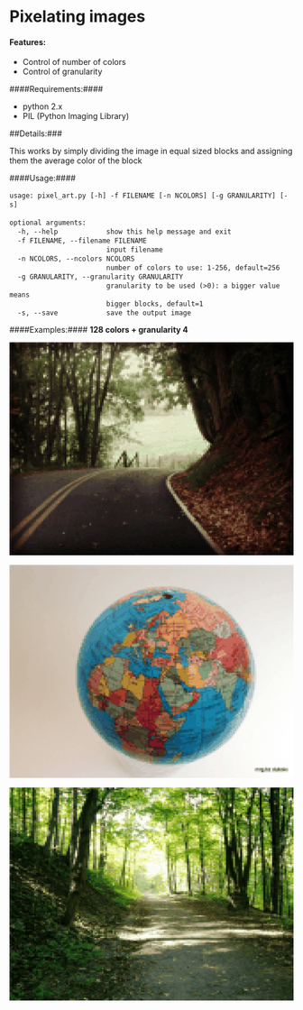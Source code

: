 Pixelating images
===================================

#### Features: ####
* Control of number of colors
* Control of granularity


####Requirements:####
* python 2.x
* PIL (Python Imaging Library)

##Details:###

This works by simply dividing the image in equal sized blocks and assigning them the average color of the block

####Usage:####

    usage: pixel_art.py [-h] -f FILENAME [-n NCOLORS] [-g GRANULARITY] [-s]

    optional arguments:
      -h, --help            show this help message and exit
      -f FILENAME, --filename FILENAME
                            input filename
      -n NCOLORS, --ncolors NCOLORS
                            number of colors to use: 1-256, default=256
      -g GRANULARITY, --granularity GRANULARITY
                            granularity to be used (>0): a bigger value means
                            bigger blocks, default=1
      -s, --save            save the output image
     
####Examples:####
**128 colors + granularity 4**

![eg](https://raw.githubusercontent.com/AlexPnt/pixel-art/master/img/tennessee_pixelated_4_128.png)

![eg](https://raw.githubusercontent.com/AlexPnt/pixel-art/master/img/globe_pixelated_4_128.png)

![eg](https://raw.githubusercontent.com/AlexPnt/pixel-art/master/img/lane_pixelated_4_128.png)
